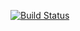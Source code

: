 [![Build Status](https://travis-ci.org/IvanMosin/SPIVT.svg?branch=master)](https://travis-ci.org/IvanMosin/SPIVT)
